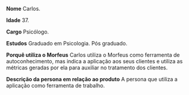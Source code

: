 **Nome**
Carlos.

**Idade**
37.

**Cargo**
Psicólogo.

**Estudos**
Graduado em Psicologia.
Pós graduado.

**Porquê utiliza o Morfeus**
Carlos utiliza o Morfeus como ferramenta de autoconhecimento, mas indica a aplicação aos seus clientes e utiliza as métricas geradas por ela para auxiliar no tratamento dos clientes.

**Descrição da persona em relação ao produto**
A persona que utiliza a aplicação como ferramenta de trabalho.